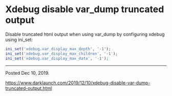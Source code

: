# Xdebug disable var_dump truncated output

Disable truncated html output when using var_dump by configuring xdebug using ini_set:

```php
ini_set('xdebug.var_display_max_depth', '-1');
ini_set('xdebug.var_display_max_children', '-1');
ini_set('xdebug.var_display_max_data', '-1');
```

---

Posted Dec 10, 2019.

https://www.darklaunch.com/2019/12/10/xdebug-disable-var-dump-truncated-output.html